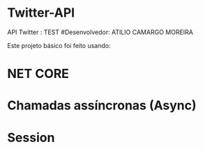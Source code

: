 # Twitter-API
API Twitter : TEST
#Desenvolvedor: ATILIO CAMARGO MOREIRA

Este projeto básico foi feito usando:
# NET CORE
# Chamadas assíncronas (Async)
# Session
